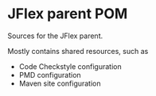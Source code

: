 # JFlex parent POM

Sources for the JFlex parent. 

Mostly contains shared resources, such as

- Code Checkstyle configuration
- PMD configuration
- Maven site configuration
